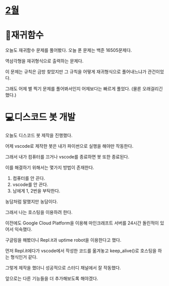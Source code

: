 # [2월](../2023_02/2023_02_list.md)

# 🔄재귀함수

오늘도 재귀함수 문제를 풀어봤다. 오늘 푼 문제는 백준 16505문제다.

역삼각형을 재귀형식으로 출력하는 문제다. 

이 문제는 규칙은 금방 찾았지만 그 규칙을 어떻게 재귀형식으로 풀어내느냐가 관건이었다.

그래도 어제 별 찍기 문제를 풀어봐서인지 어제보다는 빠르게 풀었다. (물론 오래걸리긴 했다.)

# 💻디스코드 봇 개발

오늘도 디스코드 봇 제작을 진행했다.

어제 vscode로 제작한 봇은 내가 파이썬으로 실행을 해야만 작동한다.

그래서 내가 컴퓨터를 끄거나 vscode를 종료하면 봇 또한 종료된다.

이를 해결하기 위해서는 몇가지 방법이 존재한다.

1. 컴퓨터를 안 끈다.
2. vscode를 안 끈다.
3. 남에게 1, 2번을 부탁한다.

농담처럼 말했지만 농담이다.

그래서 나는 호스팅을 이용하려 한다.

이전에도 Google Cloud Platform을 이용해 마인크래프트 서버를 24시간 돌린적이 있어서 익숙했다.

구글링을 해봤더니 Repl.it과 uptime robot을 이용한다고 했다.

먼저 Repl.it에다가 vscode에서 작성한 코드를 옮겨놓고 keep_alive()로 호스팅을 하는 형식인거 같다.

그렇게 제작을 했더니 성공적으로 스터디 채널에서 잘 작동했다.

앞으로는 다른 기능들을 더 추가해보도록 해야겠다.